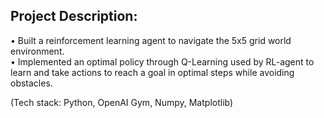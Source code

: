 ## Project Description: <br>

• Built a reinforcement learning agent to navigate the 5x5 grid world environment. <br>
• Implemented an optimal policy through Q-Learning used by RL-agent to learn and take actions to reach a goal in optimal steps while avoiding obstacles. <br>

(Tech stack: Python, OpenAI Gym, Numpy, Matplotlib)

